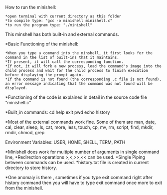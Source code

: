 How to run the minishell:

	*open terminal with current directory as this folder
	*to compile type: "gcc -o minishell minishell.c" 
	*to run the program type: "./minishell"


This minshell has both built-in and external commands.

*Basic Functioning of the minishell:
     
	*When you type a command into the minshell, it first looks for the command in the list of built-ins that it maintains.
	*If present, it will call the corresponding function.
	*If not, it will fork a new process, load the command's image into the child process and wait for the child process to finish execution before displaying the prompt again.
	*If the command is not found (the corresponding .c file is not found), an error message indicating that the command was not found will be displayed.

*Functioning of the code is explained in detail in the source code file "minishell.c"

*Built_in commands:
	cd
	help
	exit
	pwd
	echo
	history


*Most of the external commands work fine. Some of them are man, date, cal, clear, sleep, ls, cat, more, less, touch, cp, mv, rm, script, find, mkdir, rmdir, chmod, grep

Environment Variables: USER, HOME, SHELL, TERM, PATH

*Minishell does work for multiple number of arguments in single command line, 
*Redirection operations >,<,>>,<< can be used.
*Single Piping between commands can be used.
*history.txt file is created in current directory to store history.

*One anomaly is there , sometimes if you type exit command right after history command then you will have to type exit command once more to exit from the minishell. 
	
